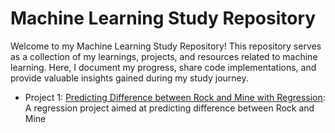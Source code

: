 # Machine Learning Study Repository

Welcome to my Machine Learning Study Repository! This repository serves as a collection of my learnings, projects, and resources related to machine learning. Here, I document my progress, share code implementations, and provide valuable insights gained during my study journey.

- Project 1: [Predicting Difference between Rock and Mine with Regression](./Rock_vs_Mine_Prediction.ipynb): A regression project aimed at predicting difference between Rock and Mine
